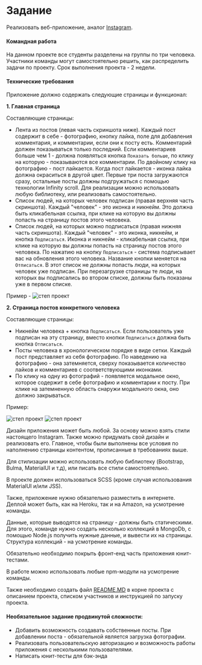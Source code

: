# Задание

Реализовать веб-приложение, аналог [Instagram](https://www.instagram.com/).

#### Командная работа

На данном проекте все студенты разделены на группы по три человека. Участники команды могут самостоятельно решить, как распределить задачи по проекту. Срок выполнения проекта - 2 недели.

#### Технические требования

Приложение должно содержать следующие страницы и функционал:

**1. Главная страница**
   
   Составляющие страницы:
   - Лента из постов (левая часть скриншота ниже). Каждый пост содержит в себе - фотографию, кнопку лайка, поле для добавления комментария, и комментарии, если они к посту есть. Комментарий должен показываться только последний. Если комментариев больше чем 1  - должна появляться кнопка `Показать больше`, по клику на которую - показываются все комментарии. По двойному клику на фотографию - пост лайкается. Когда пост лайкается - иконка лайка должна окраситься в другой цвет. Первые три поста загружаются сразу, остальные посты должны подгружаться с помощью технологии Infinity scroll. Для реализации можно использовать любую библиотеку, или реализовать самостоятельно.
   - Список людей, на которых человек подписан (правая верхняя часть скриншота). Каждый "человек" - это иконка и никнейм. Это должна быть кликабельная ссылка, при клике на которую вы должны попасть на страницу постов этого человека.
   - Список людей, на которых можно подписаться (правая нижняя часть скриншота). Каждый "человек" - это иконка, никнейм, и кнопка `Подписаться`. Иконка и никнейм -  кликабельная ссылка, при клике на которую вы должны попасть на страницу постов этого человека. По нажатию на кнопку `Подписаться` - система подписывает вас на обновления этого человека. Название кнопки меняется на `Отписаться`. В этот список не должны попасть люди, на которых человек уже подписан. При перезагрузке страницы те люди, на которых вы подписались во втором списке, должны быть показаны уже в первом списке.

   Пример - ![степ проект](./img/1.png)

**2. Страница постов конкретного человека**
   
   Составляющие страницы:
   - Никнейм человека + кнопка `Подписаться`. Если пользователь уже подписан на эту страницу, вместо кнопки `Подписаться` должна быть кнопка `Отписаться`.
   - Посты человека в хронологическом порядке в виде сетки. Каждый пост представляет из себя фотографию. По наведению на фотографию - она затемняется, сверху показывается количество лайков и комментариев с соответствующими иконками. 
   - По клику на одну из фотографий - появляется модальное окно, которое содержит в себе фотографию и комментарии к посту. При клике на затемненную область снаружи модального окна, оно должно закрываться.

   Пример:
   
   ![степ проект](./img/2.png)
   ![степ проект](./img/3.png)

Дизайн приложения может быть любой. За основу можно взять стили настоящего Instagram. Также можно придумать свой дизайн и реализовать его. Главное, чтобы были выполнены все условия по наполнению страницы контентом, прописанные в требованиях выше.

Для стилизации можно использовать любую библиотеку (Bootstrap, Bulma, MaterialUI и т.д), или писать все стили самостоятельно.

В проекте должен использоваться SCSS (кроме случая использования MaterialUI и/или JSS).

Также, приложение нужно обязательно разместить в интернете. Деплой может быть, как на Heroku, так и на Amazon, на усмотрение команды.

Данные, которые выводятся на страницу - должны быть статическими. Для этого, команде нужно создать несколько коллекций в MongoDb, с помощью Node.js получить нужные данные, и вывести их на страницы. Структура коллекций - на усмотрение команды.

Обязательно необходимо покрыть фронт-енд часть приложения юнит-тестами.

В работе можно использовать любые npm-модули на усмотрение команды.

Также необходимо создать файл [README.MD](https://dan-it.gitlab.io/fe-book/teamwork/readme.html) в корне проекта с описанием проекта, списком участников и инструкцией по запуску проекта.

#### Необязательное задание продвинутой сложности:

- Добавить возможность создавать собственные посты. При добавлении поста - обязательной является загрузка фотографии.
- Реализовать пользовательскую авторизацию и возможность работы приложения с несколькими пользователями.
- Написать юнит-тесты для бэк-энда